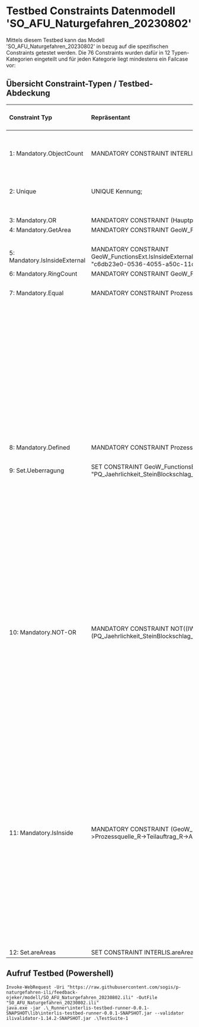 # Testbed Constraints Datenmodell 'SO_AFU_Naturgefahren_20230802'

Mittels diesem Testbed kann das Modell 'SO_AFU_Naturgefahren_20230802' in bezug auf die spezifischen Constraints getestet werden.
Die 76 Constraints wurden dafür in 12 Typen-Kategorien eingeteilt und für jeden Kategorie liegt mindestens ein Failcase vor:

## Übersicht Constraint-Typen / Testbed-Abdeckung

|Constraint Typ|Repräsentant|Liste der Constraints|Failcase im Testbed|
|:----|:----|:----|:----|
|1: Mandatory.ObjectCount|MANDATORY CONSTRAINT INTERLIS.objectCount(THIS)==1;|CheckAuftragEintrag|Der Failcase beschreibt einen zweiten Auftrag.|
| | |CheckWasserkennwerte| |
|2: Unique|UNIQUE Kennung;|CheckAuftragKennungen|OK|
| | |CheckTeilauftragEindeutigkeit| |
| | |CheckProzessquelleKennung| |
|3: Mandatory.OR|MANDATORY CONSTRAINT (Hauptprozess != #Wasser) OR Wasserkennwerte;|CheckTeilauftragWasserKennwert|OK|
|4: Mandatory.GetArea|MANDATORY CONSTRAINT GeoW_FunctionsExt.GetArea(THIS,"Geometrie") > 100;|CheckAbklperimeterFlaechenGroesse|OK|
| | |CheckBefundFlaechenGroesse| |
|5: Mandatory.IsInsideExternal|MANDATORY CONSTRAINT GeoW_FunctionsExt.IsInsideExternalDataset("SO_Hoheitsgrenzen_Publikation_20170626.Hoheitsgrenzen.Kantonsgrenze.Geometrie", "c6db23e0-0536-4055-a50c-11d2d1e4c6ef" ,THIS, "Geometrie");|CheckAbklperimeterInnerhalbSO|OK|
|6: Mandatory.RingCount|MANDATORY CONSTRAINT GeoW_FunctionsExt.GetInnerRingsCount(THIS,  "Geometrie") == 0; |CheckAbklperimeterKeineLoecher|OK|
| | |CheckBefundKeineLoecher| |
|7: Mandatory.Equal|MANDATORY CONSTRAINT Prozessquelle_R->Teilauftrag_R->Hauptprozess == #Sturz;|CheckBefundSteinBlockschlag|OK|
| | |CheckBefundSpontaneRutschung| |
| | |CheckBefundHangmure| |
| | |CheckBefundBergFelssturz| |
| | |CheckFliessrichtungspfeilHauptprozess| |
| | |CheckBefundBergFelssturzHauptprozess| |
| | |CheckBefundHangmureHauptprozess| |
| | |CheckBefundUfererosionHauptprozess| |
| | |CheckBefundAbsenkungHauptprozess| |
| | |CheckBefundEinsturzHauptprozess| |
| | |CheckBefundPermanenteRutschungHauptprozess| |
| | |CheckBefundSpontaneRutschungHauptprozess| |
| | |CheckBefundUebermurungHauptprozess| |
| | |CheckBefundUeberschwemmungDynamischHauptprozess| |
| | |CheckBefundUeberschwemmungStatischHauptprozess| |
| | |CheckBefundBefundJaehrlichkeitHauptprozess| |
|8: Mandatory.Defined|MANDATORY CONSTRAINT Prozessquelle_R->Teilauftrag_R->Hauptprozess == #Wasser AND DEFINED(Fliessrichtungspfeil_R);|CheckFliessrichtungspfeilZuHauptprozess|OK.|
| | |CheckProzessquelleBefundJaehrlichkeit| |
|9: Set.Ueberragung|SET CONSTRAINT GeoW_FunctionsExt.IsInsideAreaByCode(GeoW_FunctionsExt.GetInGroups(ALL, "PQ_Jaehrlichkeit_SteinBlockschlag_R->Prozessquelle_R"), "Geometrie" ,"IWCode");|CheckBefundSteinBlockschlagKeineUeberragung|OK|
| | |CheckBefundBergFelssturzKeineUeberragung| |
| | |CheckBefundHangmureKeineUeberragung| |
| | |CheckBefundAbsenkungKeineUeberragung| |
| | |CheckBefundEinsturzKeineUeberragung| |
| | |CheckBefundSpontaneRutschungKeineUeberragung|OK|
| | |CheckBefundUebermurungKeineUeberragung| |
| | |CheckBefundUeberschwemmungDynamischKeineUeberragung| |
| | |CheckBefundUeberschwemmungStatischKeineUeberragung| |
| | |CheckBefundJaehrlichkeitKeineUeberragung| |
| | |CheckKennwertUeberschwemmungFliesstiefeKeineUeberragungH| |
| | |CheckKennwertUeberschwemmungFliesstiefeKeineUeberragungJaehrlichkeit| |
| | |CheckKennwertUeberschwemmungFliessgeschwindigkeitKeineUeberragungH| |
| | |CheckKennwertUebermurungFliesstiefeKeineUeberragungH| |
| | |CheckKennwertUebermurungFliesstiefeKeineUeberragungJaehrlichkeit| |
| | |CheckKennwertUebermurungFliessgeschwindigkeitKeineUeberragungH| |
|10: Mandatory.NOT-OR|MANDATORY CONSTRAINT NOT((IWCode == #rot_stark_30) OR (IWCode == #rot_mittel_30) OR (IWCode == #blau_schwach_30)) OR (PQ_Jaehrlichkeit_SteinBlockschlag_R->Jaehrlichkeit == 30);|CheckBefundSteinBlockschlagJaehrlichkeit-30|OK|
| | |CheckBefundSteinBlockschlagJaehrlichkeit-100| |
| | |CheckBefundSteinBlockschlagJaehrlichkeit-300| |
| | |CheckBefundHangmureJaehrlichkeit-30| |
| | |CheckBefundHangmureJaehrlichkeit-100| |
| | |CheckBefundHangmureJaehrlichkeit-300| |
| | |CheckBefundSpontaneRutschungJaehrlichkeit-30| |
| | |CheckBefundSpontaneRutschungJaehrlichkeit-100| |
| | |CheckBefundSpontaneRutschungJaehrlichkeit-300| |
| | |CheckAbklperimeterBeurteilungUeberschwemmung_statisch| |
| | |CheckAbklperimeterBeurteilungUeberschwemmung_dynamisch| |
| | |CheckAbklperimeterBeurteilungUebermurung| |
| | |CheckAbklperimeterBeurteilungUfererosion| |
| | |CheckAbklperimeterBeurteilungEinsturz| |
| | |CheckAbklperimeterBeurteilungAbsenkung| |
| | |CheckAbklperimeterBeurteilungSteinBlockschlag| |
| | |CheckAbklperimeterBeurteilungBerg_Felssturz| |
| | |CheckAbklperimeterBeurteilungHangmure| |
| | |CheckAbklperimeterBeurteilungSpontaneRutschung| |
| | |CheckAbklperimeterBeurteilungPermanenteRutschung| |
|11: Mandatory.IsInside|MANDATORY CONSTRAINT (GeoW_FunctionsExt.IsInside(GeoW_FunctionsExt.Union(PQ_Jaehrlichkeit_SteinBlockschlag_R->Prozessquelle_R->Teilauftrag_R->Abklaerungsperimeter_R, "Geometrie"), THIS, "Geometrie"));|CheckBefundSteinBlockschlagImAbklPerimeter|OK|
| | |CheckBefundBergFelssturzImAbklPerimeter| |
| | |CheckBefundHangmureImAbklPerimeter| |
| | |CheckBefundUfererosionImAbklPerimeter| |
| | |CheckBefundAbsenkungImAbklPerimeter| |
| | |CheckBefundEinsturzImAbklPerimeter| |
| | |CheckBefundPermanenteRutschungImAbklPerimeter| |
| | |CheckBefundSpontaneRutschungImAbklPerimeter| |
| | |CheckBefundUebermurungImAbklPerimeter| |
| | |CheckBefundUeberschwemmungDynamischImAbklPerimeter| |
| | |CheckBefundUeberschwemmungStatischImAbklPerimeter| |
| | |CheckBefundJaehrlichkeitImAbklPerimeter| |
|12: Set.areAreas|SET CONSTRAINT INTERLIS.areAreas(GeoW_FunctionsExt.GetInGroups(ALL, "Prozessquelle_R"), UNDEFINED, >> Geometrie);|CheckBefundBefundJaehrlichkeitFlaechendeckung|OK|

## Aufruf Testbed (Powershell)

```
Invoke-WebRequest -Uri "https://raw.githubusercontent.com/sogis/p-naturgefahren-ili/feedback-ojeker/modell/SO_AFU_Naturgefahren_20230802.ili" -OutFile "SO_AFU_Naturgefahren_20230802.ili"
java.exe -jar .\_Runner\interlis-testbed-runner-0.0.1-SNAPSHOT\lib\interlis-testbed-runner-0.0.1-SNAPSHOT.jar --validator ilivalidator-1.14.2-SNAPSHOT.jar .\TestSuite-1
```

